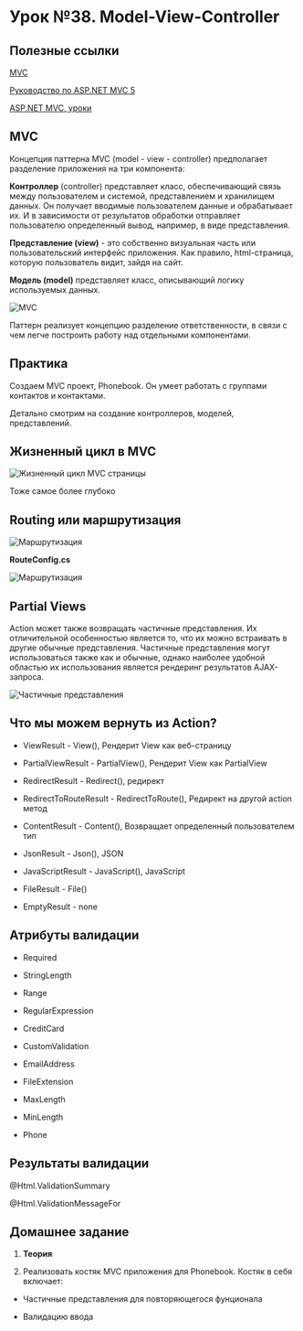 # Урок №38. Model-View-Controller

## Полезные ссылки

[MVC](https://dotnet.microsoft.com/apps/aspnet/mvc)

[Руководство по ASP.NET MVC 5](https://metanit.com/sharp/mvc5/)

[ASP.NET MVC, уроки](https://habr.com/ru/post/175999/)

## MVC 

Концепция паттерна MVC (model - view - controller) предполагает разделение приложения на три компонента:

**Контроллер** (controller) представляет класс, обеспечивающий связь между пользователем и системой, представлением и хранилищем данных. Он получает вводимые пользователем данные и обрабатывает их. И в зависимости от результатов обработки отправляет пользователю определенный вывод, например, в виде представления.

**Представление (view)** - это собственно визуальная часть или пользовательский интерфейс приложения. Как правило, html-страница, которую пользователь видит, зайдя на сайт.

**Модель (model)** представляет класс, описывающий логику используемых данных.

![MVC](/Module-4/images/mvc-pattern.png)

Паттерн реализует концепцию разделение ответственности, в связи с чем легче построить работу 
над отдельными компонентами.

## Практика

Создаем MVC проект, Phonebook. Он умеет работать с группами контактов и контактами.

Детально смотрим на создание контроллеров, моделей, представлений.

## Жизненный цикл в MVC

![Жизненный цикл MVC страницы](/Module-4/images/mvc-pipeline-simple.png)

Тоже самое более глубоко

## Routing или маршрутизация

![Маршрутизация](/Module-4/images/mvc-routing.png)

**RouteConfig.cs**

![Маршрутизация](/Module-4/images/mvc-routing-definition.png)

## Partial Views

Action может также возвращать частичные представления. Их отличительной особенностью является то, 
что их можно встраивать в другие обычные представления. Частичные представления могут использоваться также 
как и обычные, однако наиболее удобной областью их использования является рендеринг результатов AJAX-запроса.

![Частичные представления](/Module-4/images/partial-views.png)

## Что мы можем вернуть из Action?

* ViewResult - View(), Рендерит View как веб-страницу

* PartialViewResult - PartialView(), Рендерит View как PartialView

* RedirectResult - Redirect(), редирект

* RedirectToRouteResult - RedirectToRoute(), Редирект на другой action метод

* ContentResult - Content(), Возвращает определенный пользователем тип

* JsonResult - Json(), JSON

* JavaScriptResult - JavaScript(), JavaScript

* FileResult - File()

* EmptyResult - none

## Атрибуты валидации

* Required

* StringLength

* Range

* RegularExpression

* CreditCard

* CustomValidation

* EmailAddress

* FileExtension

* MaxLength

* MinLength

* Phone

## Результаты валидации

@Html.ValidationSummary

@Html.ValidationMessageFor

## Домашнее задание

1. **Теория**

2. Реализовать костяк  MVC приложения для  Phonebook. Костяк в себя включает:

- Частичные представления для повторяющегося фунционала

- Валидацию ввода